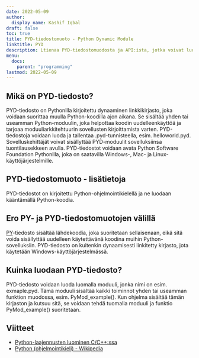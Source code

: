 ```yaml
---
date: 2022-05-09
author:
  display_name: Kashif Iqbal
draft: false
toc: true
title: PYD-tiedostomuoto - Python Dynamic Module
linktitle: PYD
description: Ltienaa PYD-tiedostomuodosta ja API:ista, jotka voivat luoda ja avata PYD-tiedostons.
menu:
  docs:
    parent: "programming"
lastmod: 2022-05-09
---
```


## Mikä on PYD-tiedosto?

PYD-tiedosto on Pythonilla kirjoitettu dynaaminen linkkikirjasto, joka voidaan suorittaa muulla Python-koodilla ajon aikana. Se sisältää yhden tai useamman Python-moduulin, joka helpottaa koodin uudelleenkäyttöä ja tarjoaa moduuliarkkitehtuurin sovellusten kirjoittamista varten. PYD-tiedostoja voidaan luoda ja tallentaa .pyd-tunnisteella, esim. helloworld.pyd. Sovelluskehittäjät voivat sisällyttää PYD-moduulit sovelluksiinsa tuontilausekkeen avulla. PYD-tiedostot voidaan avata Python Software Foundation Pythonilla, joka on saatavilla Windows-, Mac- ja Linux-käyttöjärjestelmille.

## PYD-tiedostomuoto - lisätietoja

PYD-tiedostot on kirjoitettu Python-ohjelmointikielellä ja ne luodaan kääntämällä Python-koodia.

## Ero PY- ja PYD-tiedostomuotojen välillä

[PY](/programming/py/)-tiedosto sisältää lähdekoodia, joka suoritetaan sellaisenaan, eikä sitä voida sisällyttää uudelleen käytettävänä koodina muihin Python-sovelluksiin. PYD-tiedosto on kuitenkin dynaamisesti linkitetty kirjasto, jota käytetään Windows-käyttöjärjestelmässä.

## Kuinka luodaan PYD-tiedosto?

PYD-tiedosto voidaan luoda luomalla moduuli, jonka nimi on esim. exmaple.pyd. Tämä moduuli sisältää kaikki toiminnot yhden tai useamman funktion muodossa, esim. PyMod_example(). Kun ohjelma sisältää tämän kirjaston ja kutsuu sitä, se voidaan tehdä tuomalla moduuli ja funktio PyMod_example() suoritetaan.

## Viitteet ##

 * [Python-laajennusten luominen C/C++:ssa](https://sebsauvage.net/python/mingw.html)
 * [Python (ohjelmointikieli) - Wikipedia](https://en.wikipedia.org/wiki/Python_(ohjelmointikieli))


